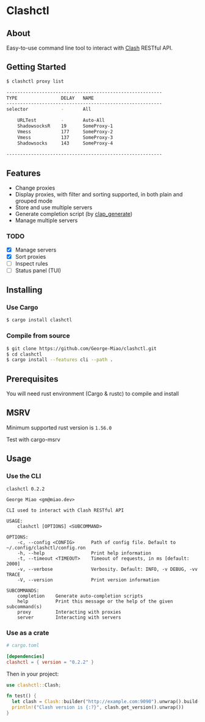 # Clashctl

## About <a name = "about"></a>

Easy-to-use command line tool to interact with [Clash](https://https://github.com/Dreamacro/clash) RESTful API.

## Getting Started <a name = "getting_started"></a>

```bash
$ clashctl proxy list

---------------------------------------------------------
TYPE                DELAY   NAME
---------------------------------------------------------
selector            -       All

    URLTest         -       Auto-All
    ShadowsocksR    19      SomeProxy-1
    Vmess           177     SomeProxy-2
    Vmess           137     SomeProxy-3
    Shadowsocks     143     SomeProxy-4

---------------------------------------------------------
```

## Features
- Change proxies
- Display proxies, with filter and sorting supported, in both plain and grouped mode
- Store and use multiple servers
- Generate completion script (by [clap_generate](https://crates.io/crates/clap_generate))
- Manage multiple servers 

### TODO
- [X] Manage servers
- [X] Sort proxies
- [ ] Inspect rules
- [ ] Status panel (TUI)

## Installing

### Use Cargo

```bash
$ cargo install clashctl
```

### Compile from source


```bash
$ git clone https://github.com/George-Miao/clashctl.git
$ cd clashctl
$ cargo install --features cli --path .
```

## Prerequisites

You will need rust environment (Cargo & rustc) to compile and install

## MSRV
Minimum supported rust version is `1.56.0`

Test with cargo-msrv

## Usage <a name = "usage"></a>

### Use the CLI

```
clashctl 0.2.2

George Miao <gm@miao.dev>

CLI used to interact with Clash RESTful API

USAGE:
    clashctl [OPTIONS] <SUBCOMMAND>

OPTIONS:
    -c, --config <CONFIG>      Path of config file. Default to ~/.config/clashctl/config.ron
    -h, --help                 Print help information
    -t, --timeout <TIMEOUT>    Timeout of requests, in ms [default: 2000]
    -v, --verbose              Verbosity. Default: INFO, -v DEBUG, -vv TRACE
    -V, --version              Print version information

SUBCOMMANDS:
    completion    Generate auto-completion scripts
    help          Print this message or the help of the given subcommand(s)
    proxy         Interacting with proxies
    server        Interacting with servers
```

### Use as a crate

```toml
# cargo.toml

[dependencies]
clashctl = { version = "0.2.2" }
```

Then in your project: 

```rust
use clashctl::Clash;

fn test() {
  let clash = Clash::builder("http://example.com:9090").unwrap().build();
  println!("Clash version is {:?}", clash.get_version().unwrap())
}
```